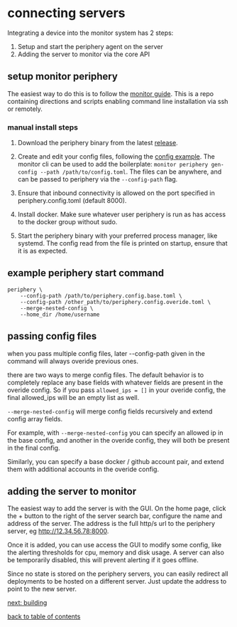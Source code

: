 # connecting servers

Integrating a device into the monitor system has 2 steps:

 1. Setup and start the periphery agent on the server
 2. Adding the server to monitor via the core API

## setup monitor periphery

The easiest way to do this is to follow the [monitor guide](https://github.com/mbecker20/monitor-guide). This is a repo containing directions and scripts enabling command line installation via ssh or remotely.

### manual install steps

 1. Download the periphery binary from the latest [release](https://github.com/mbecker20/monitor/releases).

 2. Create and edit your config files, following the [config example](https://github.com/mbecker20/monitor/blob/main/config_example/periphery.config.example.toml). The monitor cli can be used to add the boilerplate: ```monitor periphery gen-config --path /path/to/config.toml```. The files can be anywhere, and can be passed to periphery via the ```--config-path``` flag.

 3. Ensure that inbound connectivity is allowed on the port specified in periphery.config.toml (default 8000).

 4. Install docker. Make sure whatever user periphery is run as has access to the docker group without sudo.

 5. Start the periphery binary with your preferred process manager, like systemd. The config read from the file is printed on startup, ensure that it is as expected.

## example periphery start command

```
periphery \
	--config-path /path/to/periphery.config.base.toml \
	--config-path /other_path/to/periphery.config.overide.toml \
	--merge-nested-config \
	--home_dir /home/username
```

## passing config files

when you pass multiple config files, later --config-path given in the command will always overide previous ones.

there are two ways to merge config files. The default behavior is to completely replace any base fields with whatever fields are present in the overide config. So if you pass ```allowed_ips = []``` in your overide config, the final allowed_ips will be an empty list as well. 

```--merge-nested-config``` will merge config fields recursively and extend config array fields. 

For example, with ```--merge-nested-config``` you can specify an allowed ip in the base config, and another in the overide config, they will both be present in the final config.

Similarly, you can specify a base docker / github account pair, and extend them with additional accounts in the overide config.

## adding the server to monitor

The easiest way to add the server is with the GUI. On the home page, click the + button to the right of the server search bar, configure the name and address of the server. The address is the full http/s url to the periphery server, eg http://12.34.56.78:8000.

Once it is added, you can use access the GUI to modify some config, like the alerting thresholds for cpu, memory and disk usage. A server can also be temporarily disabled, this will prevent alerting if it goes offline.

Since no state is stored on the periphery servers, you can easily redirect all deployments to be hosted on a different server. Just update the address to point to the new server.

[next: building](https://github.com/mbecker20/monitor/blob/main/docs/builds.md)

[back to table of contents](https://github.com/mbecker20/monitor/blob/main/readme.md)
